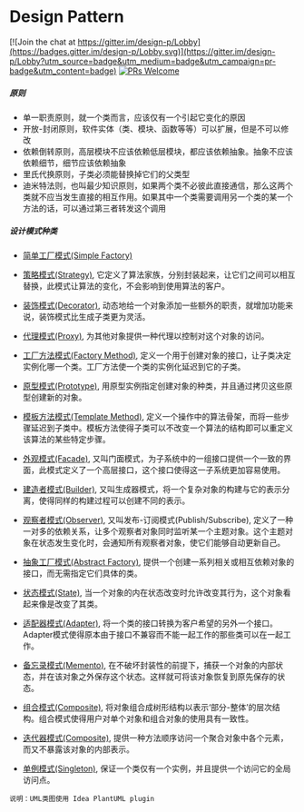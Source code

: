 # Design Pattern

[![Join the chat at https://gitter.im/design-p/Lobby](https://badges.gitter.im/design-p/Lobby.svg)](https://gitter.im/design-p/Lobby?utm_source=badge&utm_medium=badge&utm_campaign=pr-badge&utm_content=badge)
[![PRs Welcome](https://img.shields.io/badge/PRs-welcome-brightgreen.svg?style=flat-square)](http://makeapullrequest.com)
##### 原则
- 单一职责原则，就一个类而言，应该仅有一个引起它变化的原因
- 开放-封闭原则，软件实体（类、模块、函数等等）可以扩展，但是不可以修改
- 依赖倒转原则，高层模块不应该依赖低层模块，都应该依赖抽象。抽象不应该依赖细节，细节应该依赖抽象
- 里氏代换原则，子类必须能替换掉它们的父类型
- 迪米特法则，也叫最少知识原则，如果两个类不必彼此直接通信，那么这两个类就不应当发生直接的相互作用。如果其中一个类需要调用另一个类的某一个方法的话，可以通过第三者转发这个调用

##### 设计模式种类
* [简单工厂模式(Simple Factory)](https://github.com/ToryZhou/design-pattern/tree/master/src/main/java/com/job/designpattern/simplefactory)


* [策略模式(Strategy)](https://github.com/ToryZhou/design-pattern/tree/master/src/main/java/com/job/designpattern/strategy), 
它定义了算法家族，分别封装起来，让它们之间可以相互替换，此模式让算法的变化，不会影响到使用算法的客户。

* [装饰模式(Decorator)](https://github.com/ToryZhou/design-pattern/tree/master/src/main/java/com/job/designpattern/decorator), 
动态地给一个对象添加一些额外的职责，就增加功能来说，装饰模式比生成子类更为灵活。

* [代理模式(Proxy)](https://github.com/ToryZhou/design-pattern/tree/master/src/main/java/com/job/designpattern/proxy), 
为其他对象提供一种代理以控制对这个对象的访问。

* [工厂方法模式(Factory Method)](https://github.com/ToryZhou/design-pattern/tree/master/src/main/java/com/job/designpattern/factorymethod), 
定义一个用于创建对象的接口，让子类决定实例化哪一个类。工厂方法使一个类的实例化延迟到它的子类。

* [原型模式(Prototype)](https://github.com/ToryZhou/design-pattern/tree/master/src/main/java/com/job/designpattern/prototype), 
用原型实例指定创建对象的种类，并且通过拷贝这些原型创建新的对象。

* [模板方法模式(Template Method)](https://github.com/ToryZhou/design-pattern/tree/master/src/main/java/com/job/designpattern/templatemethod), 
定义一个操作中的算法骨架，而将一些步骤延迟到子类中。模板方法使得子类可以不改变一个算法的结构即可以重定义该算法的某些特定步骤。

* [外观模式(Facade)](https://github.com/ToryZhou/design-pattern/tree/master/src/main/java/com/job/designpattern/facade), 
又叫门面模式，为子系统中的一组接口提供一个一致的界面，此模式定义了一个高层接口，这个接口使得这一子系统更加容易使用。

* [建造者模式(Builder)](https://github.com/ToryZhou/design-pattern/tree/master/src/main/java/com/job/designpattern/builder), 
又叫生成器模式，将一个复杂对象的构建与它的表示分离，使得同样的构建过程可以创建不同的表示。

* [观察者模式(Observer)](https://github.com/ToryZhou/design-pattern/tree/master/src/main/java/com/job/designpattern/observer), 
又叫发布-订阅模式(Publish/Subscribe), 定义了一种一对多的依赖关系，让多个观察者对象同时监听某一个主题对象。这个主题对象在状态发生变化时，会通知所有观察者对象，使它们能够自动更新自己。

* [抽象工厂模式(Abstract Factory)](https://github.com/ToryZhou/design-pattern/tree/master/src/main/java/com/job/designpattern/abstractfactory), 
提供一个创建一系列相关或相互依赖对象的接口，而无需指定它们具体的类。

* [状态模式(State)](https://github.com/ToryZhou/design-pattern/tree/master/src/main/java/com/job/designpattern/state), 
当一个对象的内在状态改变时允许改变其行为，这个对象看起来像是改变了其类。

* [适配器模式(Adapter)](https://github.com/ToryZhou/design-pattern/tree/master/src/main/java/com/job/designpattern/adapter), 
将一个类的接口转换为客户希望的另外一个接口。Adapter模式使得原本由于接口不兼容而不能一起工作的那些类可以在一起工作。

* [备忘录模式(Memento)](https://github.com/ToryZhou/design-pattern/tree/master/src/main/java/com/job/designpattern/memento), 
在不破坏封装性的前提下，捕获一个对象的内部状态，并在该对象之外保存这个状态。这样就可将该对象恢复到原先保存的状态。

* [组合模式(Composite)](https://github.com/ToryZhou/design-pattern/tree/master/src/main/java/com/job/designpattern/composite), 
将对象组合成树形结构以表示‘部分-整体’的层次结构。组合模式使得用户对单个对象和组合对象的使用具有一致性。

* [迭代器模式(Composite)](https://github.com/ToryZhou/design-pattern/tree/master/src/main/java/com/job/designpattern/iterator), 
提供一种方法顺序访问一个聚合对象中各个元素，而又不暴露该对象的内部表示。

* [单例模式(Singleton)](https://github.com/ToryZhou/design-pattern/tree/master/src/main/java/com/job/designpattern/singleton), 
保证一个类仅有一个实例，并且提供一个访问它的全局访问点。
```
说明：UML类图使用 Idea PlantUML plugin
```